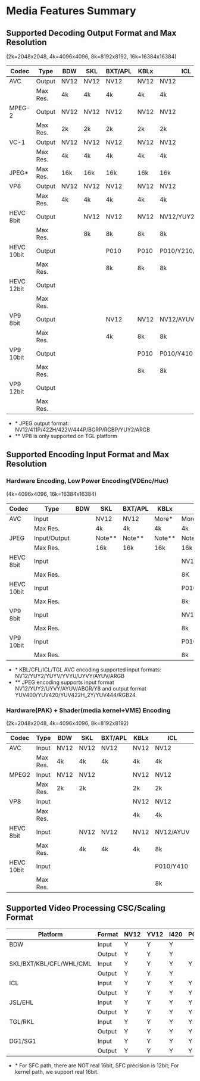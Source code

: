 # Media Features Summary

## Supported Decoding Output Format and Max Resolution

(2k=2048x2048, 4k=4096x4096, 8k=8192x8192, 16k=16384x16384)

| Codec | Type | BDW | SKL | BXT/APL | KBLx | ICL | TGL/RKL | DG1/SG1 |
|---|---|---|---|---|---|---|---|---|
| AVC | Output | NV12 | NV12 | NV12 | NV12 | NV12 | NV12 | NV12 |
|  | Max Res. | 4k | 4k | 4k | 4k | 4k | 4k | 4k |
| MPEG-2 | Output | NV12 | NV12 | NV12 | NV12 | NV12 | NV12 | NV12 |
|  | Max Res. | 2k | 2k | 2k | 2k | 2k | 2k | 2k |
| VC-1 | Output | NV12 | NV12 | NV12 | NV12 | NV12 | NV12 | NV12 |
|  | Max Res. | 4k | 4k | 4k | 4k | 4k | 4k | 4k |
| JPEG* | Max Res. | 16k | 16k | 16k | 16k | 16k | 16k | 16k |
| VP8 | Output | NV12 | NV12 | NV12 | NV12 | NV12 | NV12** |  |
|  | Max Res. | 4k | 4k | 4k | 4k | 4k | 4k** |  |
| HEVC 8bit | Output |  | NV12 | NV12 | NV12 | NV12/YUY2/AYUV | NV12/YUY2/AYUV | NV12/YUY2/AYUV |
|  | Max Res. |  | 8k | 8k | 8k | 8k | 8k | 8k |
| HEVC 10bit | Output |  |  | P010 | P010 | P010/Y210/Y410 | P010/Y210/Y410 | P010/Y210/Y410 |
|  | Max Res. |  |  | 8k | 8k | 8k | 8k | 8k |
| HEVC 12bit | Output | | |  |  |  | P016/Y216/Y416 | P016/Y216/Y416 |
| | Max Res. | | |  |  |  | 8k | 8k |
| VP9 8bit | Output |  |  | NV12 | NV12 | NV12/AYUV | NV12/AYUV | NV12/AYUV |
|  | Max Res. |  |  | 4k | 8k | 8k | 8k | 8k |
| VP9 10bit | Output |  |  |  | P010 | P010/Y410 | P010/Y410 | P010/Y410 |
|  | Max Res. |  |  |  | 8k | 8k | 8k | 8k |
| VP9 12bit | Output | | | |  |  | P016/Y216/Y416 | P016/Y216/Y416 |
| | Max Res. | | | |  |  | 8k | 8k |

* \* JPEG output format: NV12/411P/422H/422V/444P/BGRP/RGBP/YUY2/ARGB
* \** VP8 is only supported on TGL platform

## Supported Encoding Input Format and Max Resolution

### Hardware Encoding, Low Power Encoding(VDEnc/Huc)

(4k=4096x4096, 16k=16384x16384)

| Codec | Type | BDW | SKL | BXT/APL | KBLx | ICL | TGL/RKL | DG1/SG1 |
|---|---|---|---|---|---|---|---|---|
| AVC | Input |  | NV12 | NV12 | More* | More* | More* | More* |
|  | Max Res. |  | 4k | 4k | 4k | 4k | 4k | 4k |
| JPEG | Input/Output |  | Note** | Note** | Note** | Note** | Note** | Note** |
|  | Max Res. |  | 16k | 16k | 16k | 16k | 16k | 16k |
| HEVC 8bit | Input |  |  |  |  | NV12/AYUV | NV12/AYUV | NV12/AYUV |
|  | Max Res. |  |  |  |  | 8K | 8K | 8K |
| HEVC 10bit | Input |  |  |  |  | P010/Y410 | P010/Y410 | P010/Y410 |
|  | Max Res. |  |  |  |  | 8k | 8k | 8k |
| VP9 8bit | Input |  |  |  |  | NV12/AYUV | NV12/AYUV | NV12/AYUV |
|  | Max Res. |  |  |  |  | 8k | 8k | 8k |
| VP9 10bit | Input |  |  |  |  | P010/Y410 | P010/Y410 | P010/Y410 |
|  | Max Res. |  |  |  |  | 8k | 8k | 8k |

* \* KBL/CFL/ICL/TGL AVC encoding supported input formats: NV12/YUY2/YUYV/YVYU/UYVY/AYUV/ARGB
* \** JPEG encoding supports input format NV12/YUY2/UYVY/AYUV/ABGR/Y8 and output format YUV400/YUV420/YUV422H_2Y/YUV444/RGB24.


### Hardware(PAK) + Shader(media kernel+VME) Encoding

(2k=2048x2048, 4k=4096x4096, 8k=8192x8192)

| Codec | Type | BDW | SKL | BXT/APL | KBLx | ICL | TGL/RKL | DG1/SG1 |
|---|---|---|---|---|---|---|---|---|
| AVC | Input | NV12 | NV12 | NV12 | NV12 | NV12 | NV12 | NV12 |
|  | Max Res. | 4k | 4k | 4k | 4k | 4k | 4k | 4k |
| MPEG2 | Input | NV12 | NV12 |  | NV12 | NV12 | NV12 | NV12 |
|  | Max Res. | 2k | 2k |  | 2k | 2k | 2k | 2k |
| VP8 | Input |  |  |  | NV12 | NV12 | NV12 | NV12 |
|  | Max Res. |  |  |  | 4k | 4k | 4k | 4k |
| HEVC 8bit | Input |  | NV12 | NV12 | NV12 | NV12/AYUV | NV12/AYUV | NV12/AYUV |
|  | Max Res. |  | 4k | 4k | 4k | 8k | 8k | 8k |
| HEVC 10bit | Input |  |  |  |  | P010/Y410 | P010/Y410 | P010/Y410 |
|  | Max Res. |  |  |  |  | 8k | 8k | 8k |


## Supported Video Processing CSC/Scaling Format

|    Platform           | Format | NV12 | YV12 | I420 | P010 | YUY2 | UYVY | Y210 | AYUV | Y410 | P016*| Y216*| Y416*|
|-----------------------|--------|------|------|------|------|------|------|------|------|------|------|------|------|
|      BDW              | Input  |  Y   |  Y   |  Y   |      |  Y   |      |      |      |      |      |      |      |
|                       | Output |  Y   |  Y   |  Y   |      |  Y   |      |      |      |      |      |      |      |
|SKL/BXT/KBL/CFL/WHL/CML| Input  |  Y   |  Y   |  Y   |  Y   |  Y   |      |      |      |      |      |      |      |
|                       | Output |  Y   |  Y   |  Y   |      |  Y   |      |      |      |      |      |      |      |
|      ICL              | Input  |  Y   |  Y   |  Y   |  Y   |  Y   |  Y   |  Y   |  Y   |  Y   |      |      |      |
|                       | Output |  Y   |  Y   |  Y   |  Y   |  Y   |      |  Y   |  Y   |  Y   |      |      |      |
|      JSL/EHL          | Input  |  Y   |  Y   |  Y   |  Y   |  Y   |  Y   |  Y   |  Y   |  Y   |      |      |      |
|                       | Output |  Y   |  Y   |  Y   |  Y   |  Y   |      |  Y   |  Y   |  Y   |      |      |      |
|      TGL/RKL          | Input  |  Y   |  Y   |  Y   |  Y   |  Y   |  Y   |  Y   |  Y   |  Y   |  Y   |  Y   |  Y   |
|                       | Output |  Y   |  Y   |  Y   |  Y   |  Y   |      |  Y   |  Y   |  Y   |  Y   |  Y   |  Y   |
|      DG1/SG1          | Input  |  Y   |  Y   |  Y   |  Y   |  Y   |  Y   |  Y   |  Y   |  Y   |  Y   |  Y   |  Y   |
|                       | Output |  Y   |  Y   |  Y   |  Y   |  Y   |      |  Y   |  Y   |  Y   |  Y   |  Y   |  Y   |

* \* For SFC path, there are NOT real 16bit, SFC precision is 12bit; For kernel path, we support real 16bit.